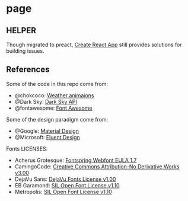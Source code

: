 # page

## HELPER

Though migrated to preact, [Create React App](https://github.com/facebookincubator/create-react-app/blob/master/packages/react-scripts/template/README.md) still provides solutions for building issues.

## References

Some of the code in this repo come from:

- @chokcoco: [Weather animaions](http://chokcoco.github.io/magicCss/html/index.html)
- @Dark Sky: [Dark Sky API](https://darksky.net/dev)
- @fontawesome: [Font Awesome](https://fontawesome.com/icons)

Some of the design paradigm come from:

- @Google: [Material Design](https://material.io/design/#)
- @Microsoft: [Fluent Design](https://docs.microsoft.com/en-us/windows/uwp/design/style/)

Fonts LICENSES:

- Acherus Grotesque: [Fontspring Webfont EULA 1.7](https://www.fontspring.com/lic/zwpbi0u3jq)
- CamingoCode: [Creative Commons Attribution-No Derivative Works v3.00](https://www.fontsquirrel.com/license/camingocode)
- DejaVu Sans: [DejaVu Fonts License v1.00](https://www.fontsquirrel.com/license/dejavu-sans)
- EB Garamond: [SIL Open Font License v1.10](https://www.fontsquirrel.com/license/eb-garamond)
- Metropolis: [SIL Open Font License v1.10](https://www.fontsquirrel.com/license/metropolis)
